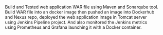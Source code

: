 Build and Tested web application WAR file using Maven and Sonarqube tool. Build WAR file into an docker image then pushed an image into Dockerhub and Nexus repo, deployed the web application image in Tomcat server using Jenkins Pipeline project. And also monitored the Jenkins metrics using Prometheus and Grafana launching it with a Docker container.
